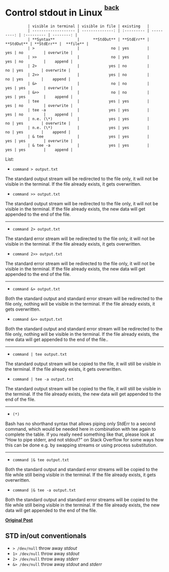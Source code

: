 # Control stdout in Linux <sup><sup>[back](./README.md)</sup></sup>

```
          | visible in terminal | visible in file | existing   |
          | ------------------- | --------------: | :--------- | ---------: | :--------- | --------: |
          | **Syntax**          |      **StdOut** | **StdErr** | **StdOut** | **StdErr** |  **file** |
          | >                   |              no | yes        |        yes | no         | overwrite |
          | >>                  |              no | yes        |        yes | no         |    append |
          | 2>                  |             yes | no         |         no | yes        | overwrite |
          | 2>>                 |             yes | no         |         no | yes        |    append |
          | &>                  |              no | no         |        yes | yes        | overwrite |
          | &>>                 |              no | no         |        yes | yes        |    append |
          | tee                 |             yes | yes        |        yes | no         | overwrite |
          | tee -a              |             yes | yes        |        yes | no         |    append |
          | n.e. (\*)           |             yes | yes        |         no | yes        | overwrite |
          | n.e. (\*)           |             yes | yes        |         no | yes        |    append |
          | & tee               |             yes | yes        |        yes | yes        | overwrite |
          | & tee -a            |             yes | yes        |        yes | yes        |    append |
```

List:

- `command > output.txt`

The standard output stream will be redirected to the file only, it will not be visible in the terminal. If the file already exists, it gets overwritten.

- `command >> output.txt`

The standard output stream will be redirected to the file only, it will not be visible in the terminal. If the file already exists, the new data will get appended to the end of the file.

---

- `command 2> output.txt`

The standard error stream will be redirected to the file only, it will not be visible in the terminal. If the file already exists, it gets overwritten.

- `command 2>> output.txt`

The standard error stream will be redirected to the file only, it will not be visible in the terminal. If the file already exists, the new data will get appended to the end of the file.

---

- `command &> output.txt`

Both the standard output and standard error stream will be redirected to the file only, nothing will be visible in the terminal. If the file already exists, it gets overwritten.

- `command &>> output.txt`

Both the standard output and standard error stream will be redirected to the file only, nothing will be visible in the terminal. If the file already exists, the new data will get appended to the end of the file..

---

- `command | tee output.txt`

The standard output stream will be copied to the file, it will still be visible in the terminal. If the file already exists, it gets overwritten.

- `command | tee -a output.txt`

The standard output stream will be copied to the file, it will still be visible in the terminal. If the file already exists, the new data will get appended to the end of the file.

---

- `(*)`

Bash has no shorthand syntax that allows piping only StdErr to a second command, which would be needed here in combination with tee again to complete the table. If you really need something like that, please look at "How to pipe stderr, and not stdout?" on Stack Overflow for some ways how this can be done e.g. by swapping streams or using process substitution.

---

- `command |& tee output.txt`

Both the standard output and standard error streams will be copied to the file while still being visible in the terminal. If the file already exists, it gets overwritten.

- `command |& tee -a output.txt`

Both the standard output and standard error streams will be copied to the file while still being visible in the terminal. If the file already exists, the new data will get appended to the end of the file.

[**Original Post**](https://askubuntu.com/questions/420981/how-do-i-save-terminal-output-to-a-file)

## STD in/out conventionals

- `> /dev/null` throw away _stdout_
- `1> /dev/null` throw away _stdout_
- `2> /dev/null` throw away _stderr_
- `&> /dev/null` throw away _stdout_ and _stderr_

